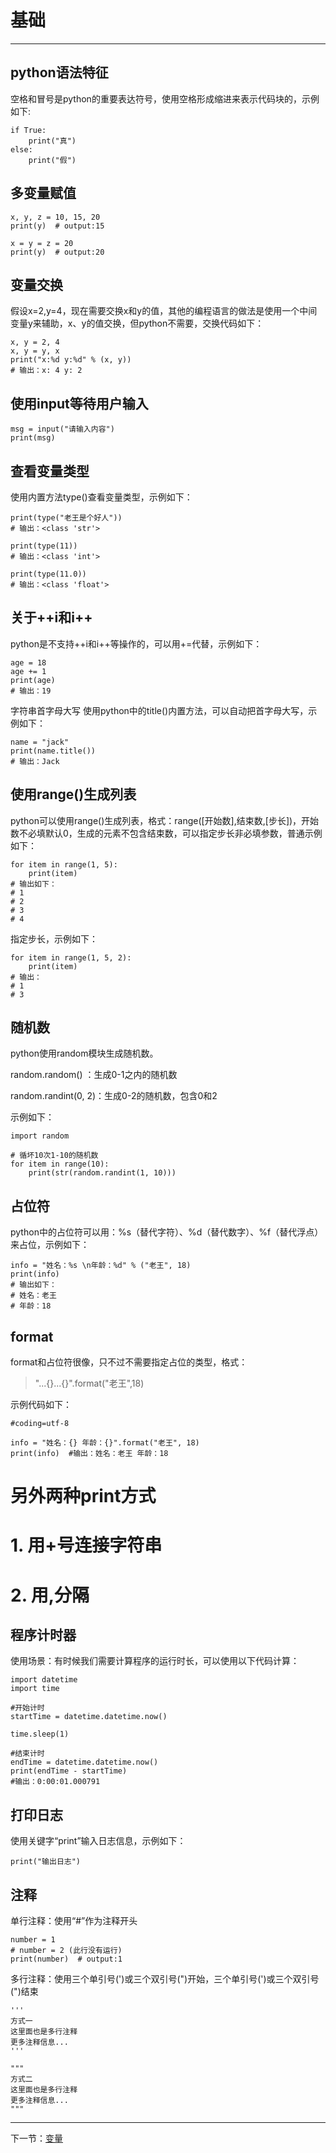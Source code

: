 # 基础 #

----------
## python语法特征 ##
空格和冒号是python的重要表达符号，使用空格形成缩进来表示代码块的，示例如下:
```
if True:
	print("真")
else:
	print("假")
```

## 多变量赋值 ##
```
x, y, z = 10, 15, 20
print(y)  # output:15

x = y = z = 20
print(y)  # output:20
```

## 变量交换 ##
假设x=2,y=4，现在需要交换x和y的值，其他的编程语言的做法是使用一个中间变量y来辅助，x、y的值交换，但python不需要，交换代码如下：
```
x, y = 2, 4
x, y = y, x
print("x:%d y:%d" % (x, y))
# 输出：x: 4 y: 2
```

## 使用input等待用户输入 ##
```
msg = input("请输入内容")
print(msg)
```

## 查看变量类型 ##
使用内置方法type()查看变量类型，示例如下：
```
print(type("老王是个好人"))
# 输出：<class 'str'>

print(type(11))
# 输出：<class 'int'>

print(type(11.0))
# 输出：<class 'float'>
```

## 关于++i和i++ ##
python是不支持++i和i++等操作的，可以用+=代替，示例如下：
```
age = 18
age += 1
print(age)
# 输出：19
```

字符串首字母大写
使用python中的title()内置方法，可以自动把首字母大写，示例如下：
```
name = "jack"
print(name.title())
# 输出：Jack
```

## 使用range()生成列表 ##
python可以使用range()生成列表，格式：range([开始数],结束数,[步长])，开始数不必填默认0，生成的元素不包含结束数，可以指定步长非必填参数，普通示例如下：
```
for item in range(1, 5):
    print(item)
# 输出如下：
# 1
# 2
# 3
# 4
```
指定步长，示例如下：
```
for item in range(1, 5, 2):
    print(item)
# 输出：
# 1
# 3
```

## 随机数 ##
python使用random模块生成随机数。

random.random() ：生成0-1之内的随机数

random.randint(0, 2)：生成0-2的随机数，包含0和2

示例如下：
```
import random

# 循坏10次1-10的随机数
for item in range(10):
    print(str(random.randint(1, 10)))
```

## 占位符 ##
python中的占位符可以用：%s（替代字符）、%d（替代数字）、%f（替代浮点）来占位，示例如下：
```
info = "姓名：%s \n年龄：%d" % ("老王", 18)
print(info)
# 输出如下：
# 姓名：老王
# 年龄：18
```

## format ##
format和占位符很像，只不过不需要指定占位的类型，格式：

>"...{}...{}".format("老王",18)

示例代码如下：
```
#coding=utf-8

info = "姓名：{} 年龄：{}".format("老王", 18)
print(info)  #输出：姓名：老王 年龄：18
```

# 另外两种print方式
# 1. 用+号连接字符串
# 2. 用,分隔

## 程序计时器 ##

使用场景：有时候我们需要计算程序的运行时长，可以使用以下代码计算：

```
import datetime
import time

#开始计时
startTime = datetime.datetime.now()

time.sleep(1)

#结束计时
endTime = datetime.datetime.now()
print(endTime - startTime)
#输出：0:00:01.000791
```

## 打印日志 ##
使用关键字“print”输入日志信息，示例如下：
```
print("输出日志")
```
## 注释 ##
单行注释：使用“#”作为注释开头
```
number = 1
# number = 2 (此行没有运行)
print(number)  # output:1
```

多行注释：使用三个单引号(')或三个双引号(")开始，三个单引号(')或三个双引号(")结束
```
'''
方式一
这里面也是多行注释
更多注释信息...
'''

"""
方式二
这里面也是多行注释
更多注释信息...
"""
```



----------

下一节：[变量](变量.md)
